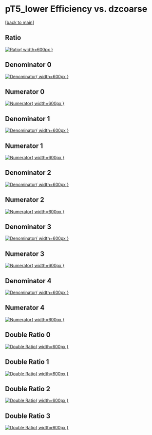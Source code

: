 # pT5_lower Efficiency vs. dzcoarse

[[back to main](./)]



## Ratio

[![Ratio](../mtv/var/pT5_lower_vtr_0_1_eff_dzcoarse.png){ width=600px }](../mtv/var/pT5_lower_vtr_0_1_eff_dzcoarse.pdf)

## Denominator 0

[![Denominator](../mtv/den/pT5_lower_vtr_0_1_eff_dzcoarse_den0.png){ width=600px }](../mtv/den/pT5_lower_vtr_0_1_eff_dzcoarse_den0.pdf)

## Numerator 0

[![Numerator](../mtv/num/pT5_lower_vtr_0_1_eff_dzcoarse_num0.png){ width=600px }](../mtv/num/pT5_lower_vtr_0_1_eff_dzcoarse_num0.pdf)

## Denominator 1

[![Denominator](../mtv/den/pT5_lower_vtr_0_1_eff_dzcoarse_den1.png){ width=600px }](../mtv/den/pT5_lower_vtr_0_1_eff_dzcoarse_den1.pdf)

## Numerator 1

[![Numerator](../mtv/num/pT5_lower_vtr_0_1_eff_dzcoarse_num1.png){ width=600px }](../mtv/num/pT5_lower_vtr_0_1_eff_dzcoarse_num1.pdf)

## Denominator 2

[![Denominator](../mtv/den/pT5_lower_vtr_0_1_eff_dzcoarse_den2.png){ width=600px }](../mtv/den/pT5_lower_vtr_0_1_eff_dzcoarse_den2.pdf)

## Numerator 2

[![Numerator](../mtv/num/pT5_lower_vtr_0_1_eff_dzcoarse_num2.png){ width=600px }](../mtv/num/pT5_lower_vtr_0_1_eff_dzcoarse_num2.pdf)

## Denominator 3

[![Denominator](../mtv/den/pT5_lower_vtr_0_1_eff_dzcoarse_den3.png){ width=600px }](../mtv/den/pT5_lower_vtr_0_1_eff_dzcoarse_den3.pdf)

## Numerator 3

[![Numerator](../mtv/num/pT5_lower_vtr_0_1_eff_dzcoarse_num3.png){ width=600px }](../mtv/num/pT5_lower_vtr_0_1_eff_dzcoarse_num3.pdf)

## Denominator 4

[![Denominator](../mtv/den/pT5_lower_vtr_0_1_eff_dzcoarse_den4.png){ width=600px }](../mtv/den/pT5_lower_vtr_0_1_eff_dzcoarse_den4.pdf)

## Numerator 4

[![Numerator](../mtv/num/pT5_lower_vtr_0_1_eff_dzcoarse_num4.png){ width=600px }](../mtv/num/pT5_lower_vtr_0_1_eff_dzcoarse_num4.pdf)

## Double Ratio 0

[![Double Ratio](../mtv/ratio/pT5_lower_vtr_0_1_eff_dzcoarse_ratio0.png){ width=600px }](../mtv/ratio/pT5_lower_vtr_0_1_eff_dzcoarse_ratio0.pdf)

## Double Ratio 1

[![Double Ratio](../mtv/ratio/pT5_lower_vtr_0_1_eff_dzcoarse_ratio1.png){ width=600px }](../mtv/ratio/pT5_lower_vtr_0_1_eff_dzcoarse_ratio1.pdf)

## Double Ratio 2

[![Double Ratio](../mtv/ratio/pT5_lower_vtr_0_1_eff_dzcoarse_ratio2.png){ width=600px }](../mtv/ratio/pT5_lower_vtr_0_1_eff_dzcoarse_ratio2.pdf)

## Double Ratio 3

[![Double Ratio](../mtv/ratio/pT5_lower_vtr_0_1_eff_dzcoarse_ratio3.png){ width=600px }](../mtv/ratio/pT5_lower_vtr_0_1_eff_dzcoarse_ratio3.pdf)


